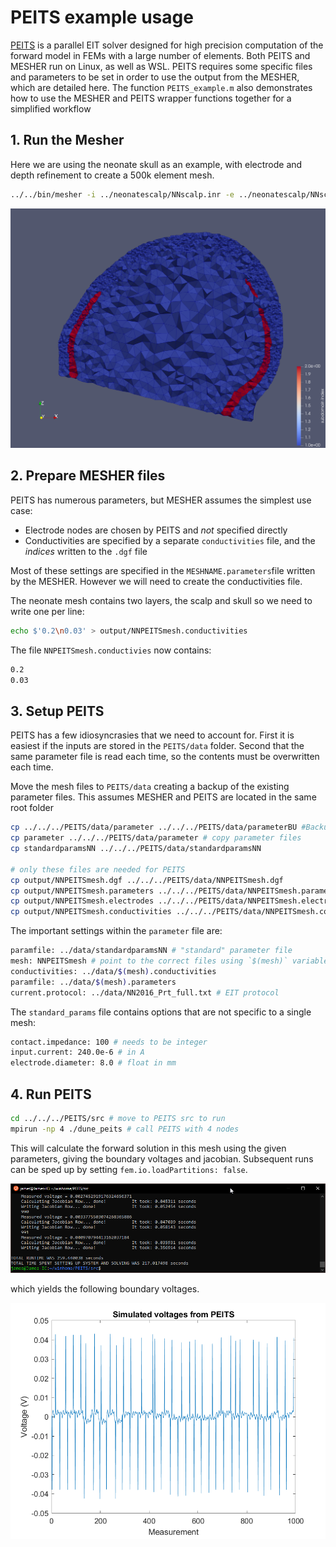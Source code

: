 # PEITS example usage

[PEITS](https://github.com/EIT-team/PEITS) is a parallel EIT solver designed for high precision computation of the forward model in FEMs with a large number of elements. Both PEITS and MESHER run on Linux, as well as WSL. PEITS requires some specific files and parameters to be set in order to use the output from the MESHER, which are detailed here. The function `PEITS_example.m` also demonstrates how to use the MESHER and PEITS wrapper functions together for a simplified workflow

## 1. Run the Mesher

Here we are using the neonate skull as an example, with electrode and depth refinement to create a 500k element mesh.

```bash
../../bin/mesher -i ../neonatescalp/NNscalp.inr -e ../neonatescalp/NNscalp_elecINRpos.txt -p NNPEITS_param.txt -d output/ -o NNPEITSmesh
```

![PEITS Mesh](figures/NN_PEITS_Mesh.png)

## 2. Prepare MESHER files

PEITS has numerous parameters, but MESHER assumes the simplest use case:

- Electrode nodes are chosen by PEITS and *not* specified directly
- Conductivities are specified by a separate `conductivities` file, and the *indices* written to the `.dgf` file

Most of these settings are specified in the `MESHNAME.parameters`file written by the MESHER. However we will need to create the conductivities file.

The neonate mesh contains two layers, the scalp and skull so we need to write one per line:

```bash
echo $'0.2\n0.03' > output/NNPEITSmesh.conductivities  
```

The file `NNPEITSmesh.conductivies` now contains:

```bash
0.2
0.03
```

## 3. Setup PEITS

PEITS has a few idiosyncrasies that we need to account for. First it is easiest if the inputs are stored in the `PEITS/data` folder. Second that the same parameter file is read each time, so the contents must be overwritten each time.

Move the mesh files to `PEITS/data` creating a backup of the existing parameter files. This assumes MESHER and PEITS are located in the same root folder

```bash
cp ../../../PEITS/data/parameter ../../../PEITS/data/parameterBU #Backup parameterfile
cp parameter ../../../PEITS/data/parameter # copy parameter files
cp standardparamsNN ../../../PEITS/data/standardparamsNN

# only these files are needed for PEITS
cp output/NNPEITSmesh.dgf ../../../PEITS/data/NNPEITSmesh.dgf
cp output/NNPEITSmesh.parameters ../../../PEITS/data/NNPEITSmesh.parameters
cp output/NNPEITSmesh.electrodes ../../../PEITS/data/NNPEITSmesh.electrodes
cp output/NNPEITSmesh.conductivities ../../../PEITS/data/NNPEITSmesh.conductivities
```

The important settings within the `parameter` file are:

```bash
paramfile: ../data/standardparamsNN # "standard" parameter file
mesh: NNPEITSmesh # point to the correct files using `$(mesh)` variable
conductivities: ../data/$(mesh).conductivities
paramfile: ../data/$(mesh).parameters
current.protocol: ../data/NN2016_Prt_full.txt # EIT protocol
```

The `standard_params` file contains options that are not specific to a single mesh:

```bash
contact.impedance: 100 # needs to be integer
input.current: 240.0e-6 # in A
electrode.diameter: 8.0 # float in mm
```

## 4. Run PEITS

```bash
cd ../../../PEITS/src # move to PEITS src to run
mpirun -np 4 ./dune_peits # call PEITS with 4 nodes
```

This will calculate the forward solution in this mesh using the given parameters, giving the boundary voltages and jacobian. Subsequent runs can be sped up by setting `fem.io.loadPartitions: false`.

![PEITS Bash output](figures/PEITS_Bash.png)

which yields the following boundary voltages.

![PEITS Simulated voltages](figures/PEITS_Volts.png)
